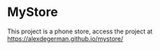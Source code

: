 # MyStore
This project is a phone store, access the project at https://alexdegerman.github.io/mystore/
